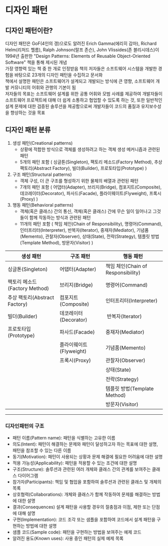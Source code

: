 # 디자인 패턴
## 디자인 패턴이란?
디자인 패턴은 GoF(4인의 갱)으로도 알려진 Erich Gamma(에리히 감마), Richard Helm(리처드 헬름), Ralph Johnson(랄프 존슨), John Vlissides(존 블리시데스)이 1994년 출판한 "Design Patterns: Elements of Reusable Object-Oriented Software" 책을 통해 제시된 개념  
가장 영향력 있는 책 중 한 개로 인정받음
책의 저자들은 소프트웨어 시스템을 개발한 경험을 바탕으로 23개의 디자인 패턴을 수집하고 문서화  
책에서 설명한 패턴은 소프트웨어가 설계되고 개발되는 방식에 큰 영향, 소프트웨어 개발 커뮤니티의 어휘와 관행의 기본이 됨  
저자들의 목표는 소프트웨어 설계를 위한 공통 어휘와 모범 사례를 제공하여 개발자들이 소프트웨어 프로젝트에 대해 더 쉽게 소통하고 협업할 수 있도록 하는 것, 또한 일반적인 설계 문제에 대한 검증된 솔루션을 제공함으로써 개발자들이 코드의 품질과 유지보수성을 향상하는 것을 목표  

## 디자인 패턴 분류
1.  생성 패턴(Creational patterns)
    -   상황에 적합한 방식으로 객체를 생성하려고 하는 객체 생성 메커니즘과 관련된 패턴
    -   5개의 패턴 포함 ( 싱글톤(Singleton), 팩토리 메소드(Factory Method), 추상 팩토리(Abstract Factory), 빌더(Builder), 프로토타입(Prototype) )
2.  구조 패턴(Structural patterns)
    -   객체 구성, 더 큰 구조를 형성하기 위한 물체의 배열과 관련된 패턴
    -   7개의 패턴 포함 ( 어댑터(Adapter), 브리지(Bridge), 컴포지트(Composite), 데코레이터(Decorator), 파사드(Facade), 플라이웨이트(Flyweight), 프록시(Proxy) )
3.  행동 패턴(Behavioral patterns)
    -   객체(혹은 클래스) 간의 통신, 객체(혹은 클래스) 간에 무슨 일이 일어나고 그것들이 함께 작동하는 방식과 관련된 패턴
    -   11개의 패턴 포함 ( 책임 체인(Chain of Responsibility), 명령어(Command), 인터프리터(Interpreter), 반복자(Iterator), 중재자(Mediator), 기념품(Memento), 관찰자(Observer), 상태(State), 전략(Strategy), 템플릿 방법(Template Method), 방문자(Visitor) )

| **생성 패턴** | **구조 패턴** | **행동 패턴** |
| --- | --- | --- |
| 싱글톤(Singleton) | 어댑터(Adapter) | 책임 체인(Chain of Responsibility) |
| 팩토리 메소드(Factory Method) | 브리지(Bridge) | 명령어(Command) |
| 추상 팩토리(Abstract Factory) | 컴포지트(Composite) | 인터프리터(Interpreter) |
| 빌더(Builder) | 데코레이터(Decorator) |  반복자(Iterator) |
| 프로토타입(Prototype) | 파사드(Facade) | 중재자(Mediator) |
|   | 플라이웨이트(Flyweight) | 기념품(Memento) |
|   | 프록시(Proxy) | 관찰자(Observer) |
|   |   | 상태(State) |
|   |   | 전략(Strategy) |
|   |   | 템플릿 방법(Template Method) |
|   |   | 방문자(Visitor) |

---

### 디자인패턴의 구조

-   패턴 이름(Pattern name): 패턴을 식별하는 고유한 이름
-   의도(Intent): 패턴이 해결하는 문제와 패턴이 달성하고자 하는 목표에 대한 설명, 패턴을 참조할 수 있는 다른 이름
-   동기(Motivation): 패턴이 사용되는 상황과 문제 해결에 필요한 어려움에 대한 설명
-   적용 가능성(Applicability): 패턴을 적용할 수 있는 조건에 대한 설명
-   구조(Structure): 솔루션과 관련된 여러 개체와 클래스 간의 관계를 보여주는 클래스 다이어그램
-   참가자(Participants): 책임 및 협업을 포함하여 솔루션과 관련된 클래스 및 개체의 목록
-   상호협력(Collaborations): 개체와 클래스가 함께 작동하여 문제를 해결하는 방법에 대한 설명
-   결과(Consequences) 설계 패턴을 사용할 경우의 절충점과 이점, 제한 또는 단점에 대해 설명
-   구현(Implementation): 코드 조각 또는 샘플을 포함하여 코드에서 설계 패턴을 구현하는 방법에 대한 설명
-   샘플 코드(Sample code): 패턴을 구현하는 방법을 보여주는 예제 코드
-   알려진 용도(Known uses): 사용 중인 패턴의 실제 예제 목록
